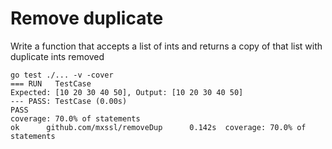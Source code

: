 # Remove duplicate

Write a function that accepts a list of ints and returns a copy of that list with duplicate ints removed

```
go test ./... -v -cover
=== RUN   TestCase
Expected: [10 20 30 40 50], Output: [10 20 30 40 50]
--- PASS: TestCase (0.00s)
PASS
coverage: 70.0% of statements
ok      github.com/mxssl/removeDup      0.142s  coverage: 70.0% of statements
```
